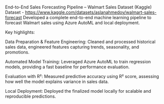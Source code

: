 End-to-End Sales Forecasting Pipeline – Walmart Sales Dataset (Kaggle)
Dataset - https://www.kaggle.com/datasets/aslanahmedov/walmart-sales-forecast
Developed a complete end-to-end machine learning pipeline to forecast Walmart sales using Azure AutoML and local deployment. 

Key highlights:

Data Preparation & Feature Engineering: Cleaned and processed historical sales data, engineered features capturing trends, seasonality, and promotions.

Automated Model Training: Leveraged Azure AutoML to train regression models, providing a fast baseline for performance evaluation.

Evaluation with R²: Measured predictive accuracy using R² score, assessing how well the model explains variance in sales data.

Local Deployment: Deployed the finalized model locally for scalable and reproducible predictions.
